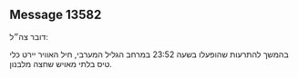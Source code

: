 ## Message 13582

דובר צה״ל:

בהמשך להתרעות שהופעלו בשעה 23:52 במרחב הגליל המערבי, חיל האוויר יירט כלי טיס בלתי מאויש שחצה מלבנון.

